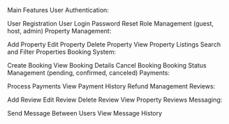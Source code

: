 Main Features
User Authentication:

User Registration
User Login
Password Reset
Role Management (guest, host, admin)
Property Management:

Add Property
Edit Property
Delete Property
View Property Listings
Search and Filter Properties
Booking System:

Create Booking
View Booking Details
Cancel Booking
Booking Status Management (pending, confirmed, canceled)
Payments:

Process Payments
View Payment History
Refund Management
Reviews:

Add Review
Edit Review
Delete Review
View Property Reviews
Messaging:

Send Message Between Users
View Message History